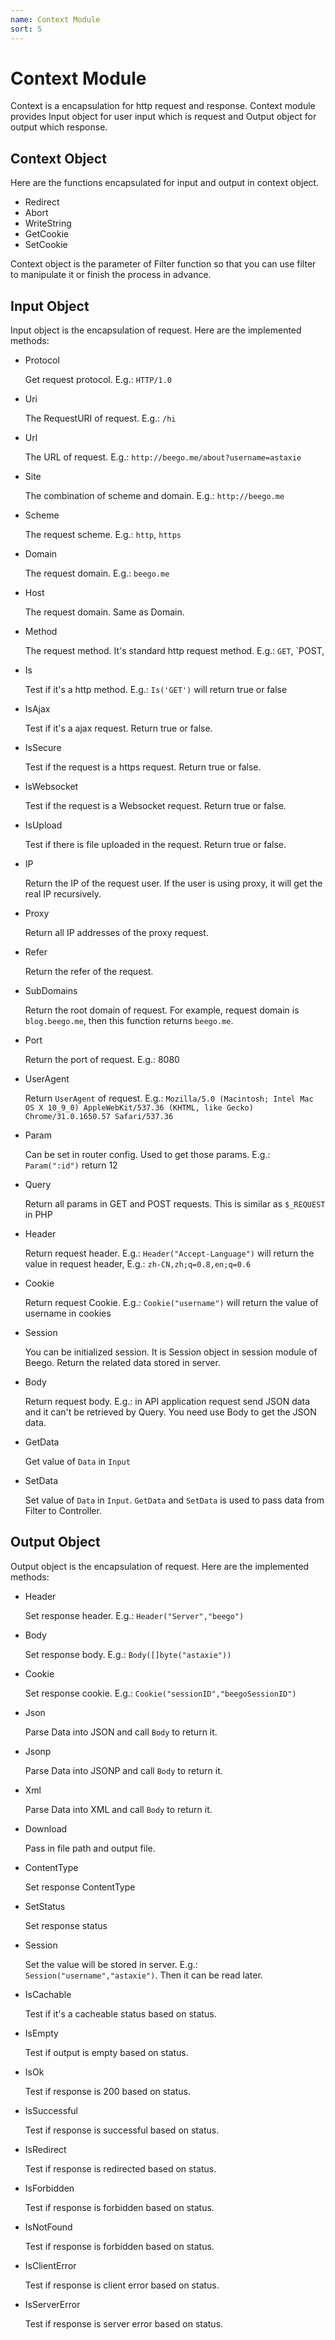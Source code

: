 ```yaml
---
name: Context Module
sort: 5
---
```


# Context Module

Context is a encapsulation for http request and response. Context module provides Input object for user input which is request and Output object for output which response.

## Context Object

Here are the functions encapsulated for input and output in context object.
- Redirect
- Abort
- WriteString
- GetCookie
- SetCookie

Context object is the parameter of Filter function so that you can use filter to manipulate it or finish the process in advance.

## Input Object

Input object is the encapsulation of request. Here are the implemented methods:

- Protocol

  Get request protocol. E.g.: `HTTP/1.0`

- Uri

  The RequestURI of request. E.g.: `/hi`

- Url

  The URL of request. E.g.: `http://beego.me/about?username=astaxie`

- Site

  The combination of scheme and domain. E.g.: `http://beego.me`

- Scheme

  The request scheme. E.g.: `http`, `https`

- Domain

  The request domain. E.g.: `beego.me`

- Host

  The request domain. Same as Domain.

- Method

  The request method. It's standard http request method. E.g.: `GET`, `POST,

- Is

  Test if it's a http method. E.g.: `Is('GET')` will return true or false

- IsAjax

  Test if it's a ajax request. Return true or false.

- IsSecure

  Test if the request is a https request. Return true or false.

- IsWebsocket

  Test if the request is a Websocket request. Return true or false.

- IsUpload

  Test if there is file uploaded in the request. Return true or false.

- IP

  Return the IP of the request user. If the user is using proxy, it will get the real IP recursively.

- Proxy

  Return all IP addresses of the proxy request.

- Refer

  Return the refer of the request.

- SubDomains

  Return the root domain of request. For example, request domain is `blog.beego.me`, then this function returns `beego.me`.

- Port

  Return the port of request. E.g.: 8080

- UserAgent

  Return `UserAgent` of request. E.g.: `Mozilla/5.0 (Macintosh; Intel Mac OS X 10_9_0) AppleWebKit/537.36 (KHTML, like Gecko) Chrome/31.0.1650.57 Safari/537.36`

- Param

  Can be set in router config. Used to get those params. E.g.: `Param(":id")` return 12

- Query

  Return all params in GET and POST requests. This is similar as `$_REQUEST` in PHP

- Header

  Return request header. E.g.: `Header("Accept-Language")` will return the value in request header, E.g.: `zh-CN,zh;q=0.8,en;q=0.6`

- Cookie

  Return request Cookie. E.g.: `Cookie("username")` will return the value of username in cookies

- Session

  You can be initialized session. It is Session object in session module of Beego. Return the related data stored in server.

- Body

  Return request body. E.g.: in API application request send JSON data and it can't be retrieved by Query. You need use Body to get the JSON data.

- GetData

  Get value of `Data` in `Input`

- SetData

  Set value of `Data` in `Input`. `GetData` and `SetData` is used to pass data from Filter to Controller.

## Output Object

Output object is the encapsulation of request. Here are the implemented methods:

- Header

  Set response header. E.g.: `Header("Server","beego")`

- Body

  Set response body. E.g.: `Body([]byte("astaxie"))`

- Cookie

  Set response cookie. E.g.: `Cookie("sessionID","beegoSessionID")`

- Json

  Parse Data into JSON and call `Body` to return it.

- Jsonp

  Parse Data into JSONP and call `Body` to return it.

- Xml

  Parse Data into XML and call `Body` to return it.

- Download

  Pass in file path and output file.

- ContentType

  Set response ContentType

- SetStatus

  Set response status

- Session

  Set the value will be stored in server. E.g.: `Session("username","astaxie")`. Then it can be read later.

- IsCachable

  Test if it's a cacheable status based on status.

- IsEmpty

  Test if output is empty based on status.

- IsOk

  Test if response is 200 based on status.

- IsSuccessful

  Test if response is successful based on status.

- IsRedirect

  Test if response is redirected based on status.

- IsForbidden

  Test if response is forbidden based on status.

- IsNotFound

  Test if response is forbidden based on status.

- IsClientError

  Test if response is client error based on status.

- IsServerError

  Test if response is server error based on status.
